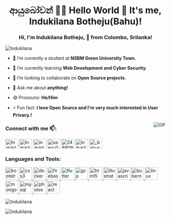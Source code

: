<h1 align="center">ආයුබෝවන් 🙏🏽 Hello World 👋 It's me, <br>Indukilana Botheju(Bahu)!</h1>


<h3 align="center">Hi, I'm Indukilana Botheju, 🚀 from Colombo, Srilanka!</h3>
    
<p align="left"> <img src="https://komarev.com/ghpvc/?username=Indukilana&color=brightgreen" alt="Indukilana" /> </p>

- 🔭 I’m currently a student at **NSBM Green University Town.**

- 🌱 I’m currently learning **Web Development and Cyber Security.**

- 👯 I’m looking to collaborate on **Open Source projects.**

- 💬 Ask me about **anything!**

- 😄 Pronouns: **He/Him**

- ⚡ Fun fact: **I love Open Source and I'm very much interested in User Privacy.!**

<img align="right" alt="GIF" src="https://media.giphy.com/media/IpeYSEZshTefe/giphy.gif" />

<p align="left">
<h3 align="left">Connect with me 📫:</h3>

<a href="https://dev.to/indukilana"><img align="center" src="https://d2fltix0v2e0sb.cloudfront.net/dev-badge.svg" alt="Indukilana Botheju's DEV Profile" height="30" width="40">
</a>
<a href="https://twitter.com/IndukilanaB" target="blank"><img align="center"
        src="https://cdn.jsdelivr.net/npm/simple-icons@3.0.1/icons/twitter.svg" alt="IndukilanaB" height="30"
        width="40" /></a>
<a href="hhtps://www.linkedin.com/in/indukilana-botheju" target="blank"><img align="center"
        src="https://cdn.jsdelivr.net/npm/simple-icons@3.0.1/icons/linkedin.svg" alt="indukilana"
        height="30" width="40" /></a>
<a href="https://stackoverflow.com/users/12262554/indukilana-botheju" target="blank"><img align="center"
        src="https://cdn.jsdelivr.net/npm/simple-icons@3.0.1/icons/stackoverflow.svg"
        alt="users/12262554/indukilana-botheju" height="30" width="40" /></a>
<a href="https://app.hackthebox.eu/profile/248909" target="blank"><img align="center"
        src="https://silofy.gallerycdn.vsassets.io/extensions/silofy/hackthebox/0.2.8/1586357939010/Microsoft.VisualStudio.Services.Icons.Default"
        alt="248909" height="30" width="40" /></a>
<a href="https://www.facebook.com/indukilana.botheju" target="blank"><img align="center"
        src="https://cdn.jsdelivr.net/npm/simple-icons@3.0.1/icons/facebook.svg" alt="indukilana.botheju" height="30"
        width="40" /></a>
<a href="https://instagram.com/_bahushakthi_indukilana_" target="blank"><img align="center"
        src="https://cdn.jsdelivr.net/npm/simple-icons@3.0.1/icons/instagram.svg" alt="_bahushakthi_indukilana_" height="30"
        width="40" /></a>
</p>

<h3 align="left">Languages and Tools:</h3>
<p align="left"> <a href="https://getbootstrap.com" target="_blank"> <img
            src="https://devicons.github.io/devicon/devicon.git/icons/bootstrap/bootstrap-plain.svg" alt="bootstrap"
            width="40" height="40" /> </a> <a href="https://www.w3schools.com/css/" target="_blank"> <img
            src="https://devicons.github.io/devicon/devicon.git/icons/css3/css3-original-wordmark.svg" alt="css3"
            width="40" height="40" /> </a> <a href="https://www.docker.com/" target="_blank"> <img
            src="https://devicons.github.io/devicon/devicon.git/icons/docker/docker-original-wordmark.svg" alt="docker"
            width="40" height="40" /> </a> <a href="https://firebase.google.com/" target="_blank"> <img
            src="https://www.vectorlogo.zone/logos/firebase/firebase-icon.svg" alt="firebase" width="40" height="40" />
    </a> <a href="https://flutter.dev" target="_blank"> <img
            src="https://www.vectorlogo.zone/logos/flutterio/flutterio-icon.svg" alt="flutter" width="40" height="40" />
    </a> <a href="https://cloud.google.com" target="_blank"> <img
            src="https://www.vectorlogo.zone/logos/google_cloud/google_cloud-icon.svg" alt="gcp" width="40"
            height="40" /> </a> <a href="https://www.w3.org/html/" target="_blank"> <img
            src="https://devicons.github.io/devicon/devicon.git/icons/html5/html5-original-wordmark.svg" alt="html5"
            width="40" height="40" /> </a> <a href="https://www.adobe.com/in/products/illustrator.html" target="_blank">
        <img src="https://www.vectorlogo.zone/logos/adobe_illustrator/adobe_illustrator-icon.svg" alt="illustrator"
            width="40" height="40" /> </a> <a href="https://developer.mozilla.org/en-US/docs/Web/JavaScript"
        target="_blank"> <img
            src="https://devicons.github.io/devicon/devicon.git/icons/javascript/javascript-original.svg"
            alt="javascript" width="40" height="40" /> </a> <a href="https://kubernetes.io" target="_blank"> <img
            src="https://www.vectorlogo.zone/logos/kubernetes/kubernetes-icon.svg" alt="kubernetes" width="40"
            height="40" /> </a> <a href="https://www.linux.org/" target="_blank"> <img
            src="https://devicons.github.io/devicon/devicon.git/icons/linux/linux-original.svg" alt="linux" width="40"
            height="40" /> </a> <a href="https://www.mongodb.com/" target="_blank"> <img
            src="https://devicons.github.io/devicon/devicon.git/icons/mongodb/mongodb-original-wordmark.svg"
            alt="mongodb" width="40" height="40" /> </a> <a href="https://www.mysql.com/" target="_blank"> <img
            src="https://devicons.github.io/devicon/devicon.git/icons/mysql/mysql-original-wordmark.svg" alt="mysql"
            width="40" height="40" /> </a> <a href="https://www.photoshop.com/en" target="_blank"> <img
            src="https://devicons.github.io/devicon/devicon.git/icons/photoshop/photoshop-plain.svg" alt="photoshop"
            width="40" height="40" /> </a> <a href="https://reactjs.org/" target="_blank"> <img
            src="https://devicons.github.io/devicon/devicon.git/icons/react/react-original-wordmark.svg" alt="react"
            width="40" height="40" /> </a> </p>

<p align="left"><img src="https://github-readme-stats.vercel.app/api/top-langs/?username=Indukilana&layout=compact"
        alt="Indukilana" /></p>
<p align="left"><img src="https://github-readme-stats.vercel.app/api?username=Indukilana&show_icons=true"
        alt="Indukilana" /></p>
